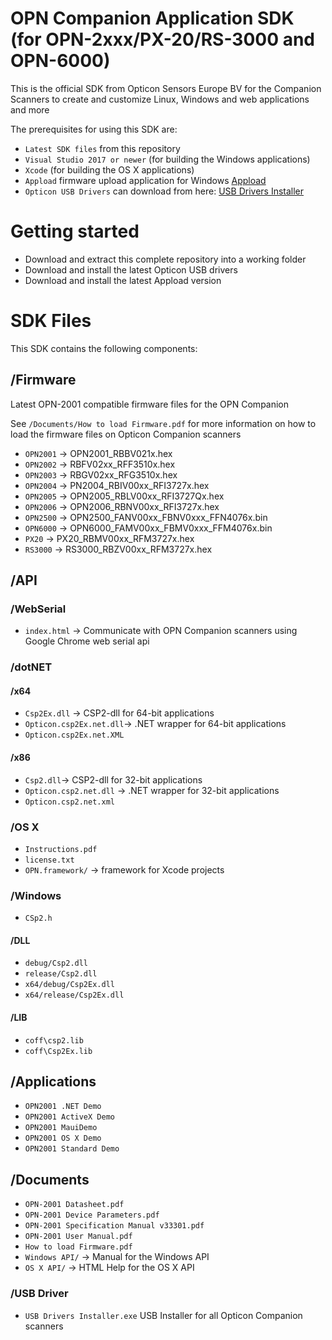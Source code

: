 # OPN Companion Application SDK (for OPN-2xxx/PX-20/RS-3000 and OPN-6000)
This is the official SDK from Opticon Sensors Europe BV for the Companion Scanners to create and customize Linux, Windows and web applications and more 

The prerequisites for using this SDK are:
- `Latest SDK files` from this repository
- `Visual Studio 2017 or newer` (for building the Windows applications)
- `Xcode` (for building the OS X applications)
- `Appload` firmware upload application for Windows [Appload](https://www.opticon.com/support/Appload/Appload%20Setup.exe)
- `Opticon USB Drivers` can download from here: [USB Drivers Installer](https://www.opticon.com/support/Drivers/USB%20Drivers%20Installer.exe)

# Getting started

- Download and extract this complete repository into a working folder
- Download and install the latest Opticon USB drivers
- Download and install the latest Appload version 

# SDK Files

This SDK contains the following components:

## /Firmware
Latest OPN-2001 compatible firmware files for the OPN Companion

See `/Documents/How to load Firmware.pdf` for more information on how to load the firmware files on Opticon Companion scanners

- `OPN2001` -> OPN2001_RBBV021x.hex
- `OPN2002` -> RBFV02xx_RFF3510x.hex
- `OPN2003` -> RBGV02xx_RFG3510x.hex
- `OPN2004` -> PN2004_RBIV00xx_RFI3727x.hex
- `OPN2005` -> OPN2005_RBLV00xx_RFI3727Qx.hex
- `OPN2006` -> OPN2006_RBNV00xx_RFI3727x.hex
- `OPN2500` -> OPN2500_FANV00xx_FBNV0xxx_FFN4076x.bin
- `OPN6000` -> OPN6000_FAMV00xx_FBMV0xxx_FFM4076x.bin
- `PX20` -> PX20_RBMV00xx_RFM3727x.hex
- `RS3000` -> RS3000_RBZV00xx_RFM3727x.hex

## /API

### /WebSerial
- `index.html` -> Communicate with OPN Companion scanners using Google Chrome web serial api

### /dotNET
#### /x64		
- `Csp2Ex.dll`	-> CSP2-dll for 64-bit applications
- `Opticon.csp2Ex.net.dll`-> .NET wrapper for 64-bit applications
- `Opticon.csp2Ex.net.XML`
#### /x86 
- `Csp2.dll`-> CSP2-dll for 32-bit applications
- `Opticon.csp2.net.dll` -> .NET wrapper for 32-bit applications
- `Opticon.csp2.net.xml`

### /OS X
- `Instructions.pdf`
- `license.txt`
- `OPN.framework/`	-> framework for Xcode projects

### /Windows
- `CSp2.h`

#### /DLL
- `debug/Csp2.dll`
- `release/Csp2.dll`
- `x64/debug/Csp2Ex.dll`
- `x64/release/Csp2Ex.dll`

#### /LIB
- `coff\csp2.lib`
- `coff\Csp2Ex.lib`

## /Applications
- `OPN2001 .NET Demo`
- `OPN2001 ActiveX Demo`
- `OPN2001 MauiDemo`
- `OPN2001 OS X Demo`
- `OPN2001 Standard Demo`

## /Documents
- `OPN-2001 Datasheet.pdf`
- `OPN-2001 Device Parameters.pdf`
- `OPN-2001 Specification Manual v33301.pdf`
- `OPN-2001 User Manual.pdf`
- `How to load Firmware.pdf`
- `Windows API/` -> Manual for the Windows API
- `OS X API/` -> HTML Help for the OS X API

### /USB Driver
- `USB Drivers Installer.exe` USB Installer for all Opticon Companion scanners
